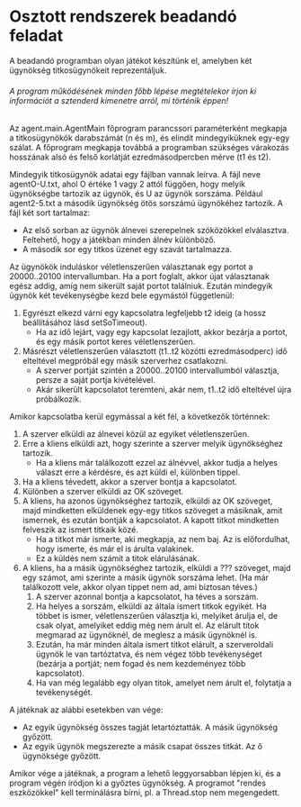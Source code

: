 # Osztott rendszerek beadandó feladat

A beadandó programban olyan játékot készítünk el, amelyben két ügynökség titkosügynökeit reprezentáljuk.

###### A program működésének minden főbb lépése megtételekor írjon ki információt a sztenderd kimenetre arról, mi történik éppen!

Az agent.main.AgentMain főprogram parancssori paraméterként megkapja a titkosügynökök darabszámát (n és m), és elindít mindegyiküknek egy-egy szálat. A főprogram megkapja továbbá a programban szükséges várakozás hosszának alsó és felső korlátját ezredmásodpercben mérve (t1 és t2).

Mindegyik titkosügynök adatai egy fájlban vannak leírva. A fájl neve agentO-U.txt, ahol O értéke 1 vagy 2 attól függően, hogy melyik ügynökségbe tartozik az ügynök, és U az ügynök sorszáma. Például agent2-5.txt a második ügynökség ötös sorszámú ügynökéhez tartozik. A fájl két sort tartalmaz:

- Az első sorban az ügynök álnevei szerepelnek szóközökkel elválasztva. Feltehető, hogy a játékban minden álnév különböző.
- A második sor egy titkos üzenet egy szavát tartalmazza.

Az ügynökök induláskor véletlenszerűen választanak egy portot a 20000..20100 intervallumban. Ha a port foglalt, akkor újat választanak egész addig, amíg nem sikerült saját portot találniuk. Ezután mindegyik ügynök két tevékenységbe kezd bele egymástól függetlenül:

1. Egyrészt elkezd várni egy kapcsolatra legfeljebb t2 ideig (a hossz beállításához lásd setSoTimeout).
   - Ha az idő lejárt, vagy egy kapcsolat lezajlott, akkor bezárja a portot, és egy másik portot keres véletlenszerűen.
2. Másrészt véletlenszerűen választott (t1..t2 közötti ezredmásodperc) idő elteltével megpróbál egy másik szerverhez csatlakozni.
   - A szerver portját szintén a 20000..20100 intervallumból választja, persze a saját portja kivételével.
   - Akár sikerült kapcsolatot teremteni, akár nem, t1..t2 idő elteltével újra próbálkozik.
   
Amikor kapcsolatba kerül egymással a két fél, a következők történnek:

1. A szerver elküldi az álnevei közül az egyiket véletlenszerűen.
2. Erre a kliens elküldi azt, hogy szerinte a szerver melyik ügynökséghez tartozik.
   - Ha a kliens már találkozott ezzel az álnévvel, akkor tudja a helyes választ erre a kérdésre, és azt küldi el, különben tippel.
3. Ha a kliens tévedett, akkor a szerver bontja a kapcsolatot.
4. Különben a szerver elküldi az OK szöveget.
5. A kliens, ha azonos ügynökséghez tartozik, elküldi az OK szöveget, majd mindketten elküldenek egy-egy titkos szöveget a másiknak, amit ismernek, és ezután bontják a kapcsolatot. A kapott titkot mindketten felveszik az ismert titkaik közé.
   - Ha a titkot már ismerte, aki megkapja, az nem baj. Az is előfordulhat, hogy ismerte, és már el is árulta valakinek.
   - Ez a küldés nem számít a titok elárulásának.
6. A kliens, ha a másik ügynökséghez tartozik, elküldi a ??? szöveget, majd egy számot, ami szerinte a másik ügynök sorszáma lehet. (Ha már találkozott vele, akkor olyan tippet nem ad, ami biztosan téves.)
   1. A szerver azonnal bontja a kapcsolatot, ha téves a sorszám.
   2. Ha helyes a sorszám, elküldi az általa ismert titkok egyikét. Ha többet is ismer, véletlenszerűen választja ki, melyiket árulja el, de csak olyat, amelyiket eddig még nem árult el.
Az elárult titok megmarad az ügynöknél, de meglesz a másik ügynöknél is.
   3. Ezután, ha már minden általa ismert titkot elárult, a szerveroldali ügynök le van tartóztatva, és nem végez több tevékenységet (bezárja a portját; nem fogad és nem kezdeményez több kapcsolatot).
   4. Ha van még legalább egy olyan titok, amelyet nem árult el, folytatja a tevékenységét.
   
A játéknak az alábbi esetekben van vége:

- Az egyik ügynökség összes tagját letartóztatták. A másik ügynökség győzött.
- Az egyik ügynök megszerezte a másik csapat összes titkát. Az ő ügynöksége győzött.

Amikor vége a játéknak, a program a lehető leggyorsabban lépjen ki, és a program végén íródjon ki a győztes ügynökség.
A programot "rendes eszközökkel" kell terminálásra bírni, pl. a Thread.stop nem megengedett.
